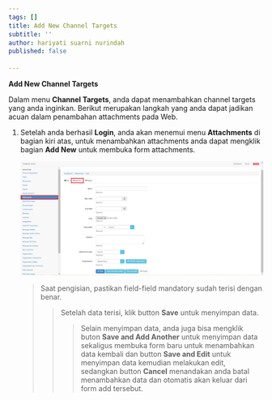 ```yaml
---
tags: []
title: Add New Channel Targets
subtitle: ''
author: hariyati suarni nurindah
published: false

---
```

**Add New Channel Targets**

Dalam menu **Channel Targets**, anda dapat menambahkan channel targets yang anda inginkan. Berikut merupakan langkah yang anda dapat jadikan acuan dalam penambahan attachments pada Web.

1. Setelah anda berhasil **Login**, anda akan menemui menu **Attachments** di bagian kiri atas, untuk menambahkan attachments anda dapat mengklik bagian **Add New** untuk membuka form attachments.

   ![](/uploads/attachments2.PNG)

   > Saat pengisian, pastikan field-field mandatory sudah terisi dengan benar.
   >
   > > Setelah data terisi, klik button **Save** untuk menyimpan data.
   > >
   > > > Selain menyimpan data, anda juga bisa mengklik buton **Save and Add Another** untuk menyimpan data sekaligus membuka form baru untuk menambahkan data kembali dan button **Save and Edit** untuk menyimpan data kemudian melakukan edit, sedangkan button **Cancel** menandakan anda batal menambahkan data dan otomatis akan keluar dari form add tersebut.